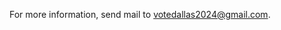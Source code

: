For more information, send mail to <a href="mailto:votedallas2024@gmail.com">votedallas2024@gmail.com</a>.
